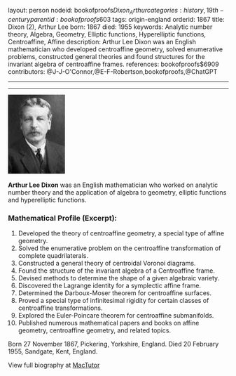 layout: person
nodeid: bookofproofs$Dixon_Arthur
categories: history,19th-century
parentid: bookofproofs$603
tags: origin-england
orderid: 1867
title: Dixon (2), Arthur Lee
born: 1867
died: 1955
keywords: Analytic number theory, Algebra, Geometry, Elliptic functions, Hyperelliptic functions, Centroaffine, Affine
description: Arthur Lee Dixon was an English mathematician who developed centroaffine geometry, solved enumerative problems, constructed general theories and found structures for the invariant algebra of centroaffine frames.
references: bookofproofs$6909
contributors: @J-J-O'Connor,@E-F-Robertson,bookofproofs,@ChatGPT

---



---

![Dixon_Arthur.jpg](https://github.com/bookofproofs/bookofproofs.github.io/blob/main/_sources/_assets/images/portraits/Dixon_Arthur.jpg?raw=true)

**Arthur Lee Dixon** was an English mathematician who worked on analytic number theory and the application of algebra to geometry, elliptic functions and hyperelliptic functions.

### Mathematical Profile (Excerpt):
1. Developed the theory of centroaffine geometry, a special type of affine geometry.
2. Solved the enumerative problem on the centroaffine transformation of complete quadrilaterals.
3. Constructed a general theory of centroidal Voronoi diagrams.
4. Found the structure of the invariant algebra of a Centroaffine frame.
5. Devised methods to determine the shape of a given algebraic variety.
6. Discovered the Lagrange identity for a symplectic affine frame.
7. Determined the Darboux-Moser theorem for centroaffine surfaces. 
8. Proved a special type of infinitesimal rigidity for certain classes of centroaffine transformations.
9. Explored the Euler-Poincare theorem for centroaffine submanifolds.
10. Published numerous mathematical papers and books on affine geometry, centroaffine geometry, and related topics.

Born 27 November 1867, Pickering, Yorkshire, England. Died 20 February 1955, Sandgate, Kent, England.

View full biography at [MacTutor](https://mathshistory.st-andrews.ac.uk/Biographies/Dixon_Arthur/)
